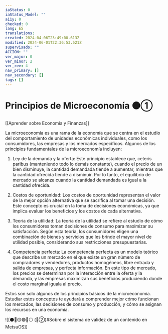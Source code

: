 ```yaml
---
iaStatus: 0
iaStatus_Model: ""
a11y: 0
checked: 0
lang: ES
translations: 
created: 2024-04-06T23:49:00.613Z
modified: 2024-06-01T22:36:53.521Z
supervisado: ""
ACCION: ""
ver_major: 0
ver_minor: 2
ver_rev: 4
nav_primary: []
nav_secondary: []
tags: []
---
```

# Principios de Microeconomía ⚫①

[[Aprender sobre Economía y Finanzas]]

La microeconomía es una rama de la economía que se centra en el estudio del comportamiento de unidades económicas individuales, como los consumidores, las empresas y los mercados específicos. Algunos de los principios fundamentales de la microeconomía incluyen:

1. Ley de la demanda y la oferta: Este principio establece que, ceteris paribus (manteniendo todo lo demás constante), cuando el precio de un bien disminuye, la cantidad demandada tiende a aumentar, mientras que la cantidad ofrecida tiende a disminuir. Por lo tanto, el equilibrio de mercado se alcanza cuando la cantidad demandada es igual a la cantidad ofrecida.

2. Costos de oportunidad: Los costos de oportunidad representan el valor de la mejor opción alternativa que se sacrifica al tomar una decisión. Este concepto es crucial en la toma de decisiones económicas, ya que implica evaluar los beneficios y los costos de cada alternativa.

3. Teoría de la utilidad: La teoría de la utilidad se refiere al estudio de cómo los consumidores toman decisiones de consumo para maximizar su satisfacción. Según esta teoría, los consumidores eligen una combinación de bienes y servicios que les brinde el mayor nivel de utilidad posible, considerando sus restricciones presupuestarias.

4. Competencia perfecta: La competencia perfecta es un modelo teórico que describe un mercado en el que existe un gran número de compradores y vendedores, productos homogéneos, libre entrada y salida de empresas, y perfecta información. En este tipo de mercado, los precios se determinan por la interacción entre la oferta y la demanda, y las empresas maximizan sus beneficios produciendo donde el costo marginal iguala al precio.

Estos son solo algunos de los principios básicos de la microeconomía. Estudiar estos conceptos te ayudará a comprender mejor cómo funcionan los mercados, las decisiones de consumo y producción, y cómo se asignan los recursos en una economía.

![[⚫🔴🟡🟢🔵⚪ (🔴②)#Sobre el sistema de validez de un contenido en MetsuOS]]